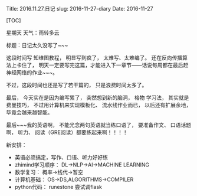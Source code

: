 Title: 2016.11.27.日记
slug: 2016-11-27-diary
Date: 2016-11-27 

[TOC]

星期天 天气：雨转多云

标题：日记太久没写了~~~

这段时间写 知维图教程， 明显写到疯了， 太难写、太难编了。 还在反向传播算法上卡住了， 明天一定要写完这篇，才能进入下一章节——话说每周都在最后赶 神经网络的作业~~~。

不过，这段时间也还是写了若干篇的， 只是浪费时间太多了。

最后， 今天实在是因为编写累了， 突然想到新的脑洞， 格物 学习法， 其实就是费曼技巧， 不过用计算机来实现模板化、 流水线作业而已， 以后还有扩展余地， 毕竟会越来越智能。

最后~~~我的英语啊， 不能光念两句英语就当练口语了， 要准备作文、 口语话题啊， 听力、 阅读（GRE阅读）都要练起来啊！！！！

新安排：

- 英语必须搞定，写作、口语、听力好好练
- zhimind学习顺序： DL->NLP->AI->MACHINE LEARNING
- 数学复习： 概率->线代->暂空
- 计算机基础： OS->DS,ALGORITHMS->COMPILER
- python代码： runestone 尝试调flask

